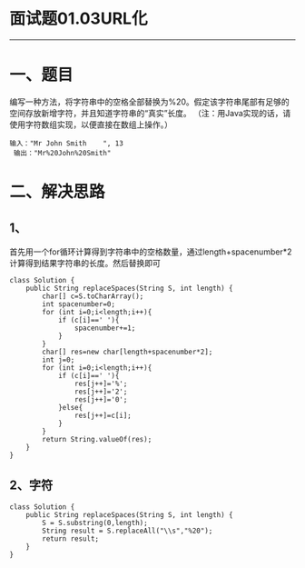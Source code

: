 # 面试题01.03URL化
--------------------------------------------------------------------------------

# 一、题目
编写一种方法，将字符串中的空格全部替换为%20。假定该字符串尾部有足够的空间存放新增字符，并且知道字符串的“真实”长度。
（注：用Java实现的话，请使用字符数组实现，以便直接在数组上操作。）

```
输入："Mr John Smith    ", 13
 输出："Mr%20John%20Smith"
```



# 二、解决思路
## 1、
首先用一个for循环计算得到字符串中的空格数量，通过length+spacenumber*2计算得到结果字符串的长度。然后替换即可

```
class Solution {
    public String replaceSpaces(String S, int length) {
        char[] c=S.toCharArray();
        int spacenumber=0;
        for (int i=0;i<length;i++){
            if (c[i]==' '){
                spacenumber+=1;
            }
        }
        char[] res=new char[length+spacenumber*2];
        int j=0;
        for (int i=0;i<length;i++){
            if (c[i]==' '){
                res[j++]='%';
                res[j++]='2';
                res[j++]='0';
            }else{
                res[j++]=c[i];
            }
        }
        return String.valueOf(res);
    }
}
```




## 2、字符

```
class Solution {
    public String replaceSpaces(String S, int length) {
        S = S.substring(0,length);
        String result = S.replaceAll("\\s","%20");
        return result;
    }
}
```


